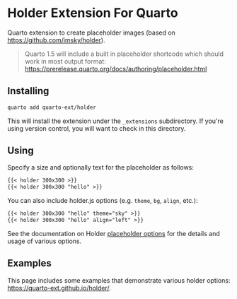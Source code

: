 # Holder Extension For Quarto

Quarto extension to create placeholder images (based on <https://github.com/imsky/holder>).

> Quarto 1.5 will include a built in placeholder shortcode which should work in most output format: https://prerelease.quarto.org/docs/authoring/placeholder.html

## Installing

```bash
quarto add quarto-ext/holder
```

This will install the extension under the `_extensions` subdirectory.
If you're using version control, you will want to check in this directory.

## Using

Specify a size and optionally text for the placeholder as follows:

```markdown
{{< holder 300x300 >}}
{{< holder 300x300 "hello" >}}
```

You can also include holder.js options (e.g. `theme`, `bg`, `align`, etc.):

```markdown
{{< holder 300x300 "hello" theme="sky" >}}
{{< holder 300x300 "hello" align="left" >}}
```

See the documentation on Holder [placeholder options](https://github.com/imsky/holder#placeholder-options) for the details and usage of various options.

## Examples

This page includes some examples that demonstrate various holder options: <https://quarto-ext.github.io/holder/>.
